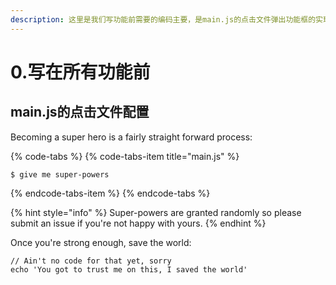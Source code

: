 ```yaml
---
description: 这里是我们写功能前需要的编码主要，是main.js的点击文件弹出功能框的实现
---
```


# 0.写在所有功能前

## main.js的点击文件配置

Becoming a super hero is a fairly straight forward process:

{% code-tabs %}
{% code-tabs-item title="main.js" %}
```
$ give me super-powers

```
{% endcode-tabs-item %}
{% endcode-tabs %}

{% hint style="info" %}
 Super-powers are granted randomly so please submit an issue if you're not happy with yours.
{% endhint %}

Once you're strong enough, save the world:

```
// Ain't no code for that yet, sorry
echo 'You got to trust me on this, I saved the world'
```



